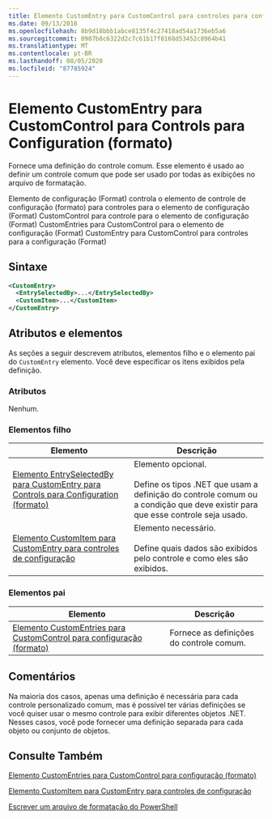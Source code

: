 ```yaml
---
title: Elemento CustomEntry para CustomControl para controles para configuração (Format) | Microsoft Docs
ms.date: 09/13/2016
ms.openlocfilehash: 8b9d18bbb1abce8135f4c27418ad54a1736eb5a6
ms.sourcegitcommit: 0907b8c6322d2c7c61b17f8168d53452c8964b41
ms.translationtype: MT
ms.contentlocale: pt-BR
ms.lasthandoff: 08/05/2020
ms.locfileid: "87785924"
---
```

# <a name="customentry-element-for-customcontrol-for-controls-for-configuration-format"></a>Elemento CustomEntry para CustomControl para Controls para Configuration (formato)

Fornece uma definição do controle comum. Esse elemento é usado ao definir um controle comum que pode ser usado por todas as exibições no arquivo de formatação.

Elemento de configuração (Format) controla o elemento de controle de configuração (formato) para controles para o elemento de configuração (Format) CustomControl para controle para o elemento de configuração (Format) CustomEntries para CustomControl para o elemento de configuração (Format) CustomEntry para CustomControl para controles para a configuração (Format)

## <a name="syntax"></a>Sintaxe

```xml
<CustomEntry>
  <EntrySelectedBy>...</EntrySelectedBy>
  <CustomItem>...</CustomItem>
</CustomEntry>

```

## <a name="attributes-and-elements"></a>Atributos e elementos

As seções a seguir descrevem atributos, elementos filho e o elemento pai do `CustomEntry` elemento. Você deve especificar os itens exibidos pela definição.

### <a name="attributes"></a>Atributos

Nenhum.

### <a name="child-elements"></a>Elementos filho

|Elemento|Descrição|
|-------------|-----------------|
|[Elemento EntrySelectedBy para CustomEntry para Controls para Configuration (formato)](./entryselectedby-element-for-customentry-for-controls-for-configuration-format.md)|Elemento opcional.<br /><br /> Define os tipos .NET que usam a definição do controle comum ou a condição que deve existir para que esse controle seja usado.|
|[Elemento CustomItem para CustomEntry para controles de configuração](./customitem-element-for-customentry-for-controls-for-configuration-format.md)|Elemento necessário.<br /><br /> Define quais dados são exibidos pelo controle e como eles são exibidos.|

### <a name="parent-elements"></a>Elementos pai

|Elemento|Descrição|
|-------------|-----------------|
|[Elemento CustomEntries para CustomControl para configuração (formato)](./customentries-element-for-customcontrol-for-controls-for-configuration-format.md)|Fornece as definições do controle comum.|

## <a name="remarks"></a>Comentários

Na maioria dos casos, apenas uma definição é necessária para cada controle personalizado comum, mas é possível ter várias definições se você quiser usar o mesmo controle para exibir diferentes objetos .NET. Nesses casos, você pode fornecer uma definição separada para cada objeto ou conjunto de objetos.

## <a name="see-also"></a>Consulte Também

[Elemento CustomEntries para CustomControl para configuração (formato)](./customentries-element-for-customcontrol-for-controls-for-configuration-format.md)

[Elemento CustomItem para CustomEntry para controles de configuração](./customitem-element-for-customentry-for-controls-for-configuration-format.md)

[Escrever um arquivo de formatação do PowerShell](./writing-a-powershell-formatting-file.md)
